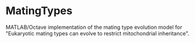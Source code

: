 # MatingTypes

MATLAB/Octave implementation of the mating type evolution model for "Eukaryotic mating types can evolve to restrict mitochondrial inheritance".
